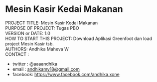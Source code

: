 Mesin Kasir Kedai Makanan
===
PROJECT TITLE: Mesin Kasir Kedai Makanan
<br/>
PURPOSE OF PROJECT: Tugas PBO
<br/>
VERSION or DATE: 1.0
<br/>
HOW TO START THIS PROJECT: Download Aplikasi Greenfoot dan load project Mesin Kasir tsb.
<br/>
AUTHORS: Andhika Maheva W
<br/>
CONTACT	:
* twitter : @aaaandhika
* email	: andhikamv18@gmail.com
* facebook: https://www.facebook.com/andhika.xone
